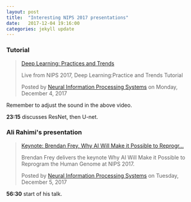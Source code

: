 ```yaml
---
layout: post
title:  "Interesting NIPS 2017 presentations"
date:   2017-12-04 19:16:00
categories: jekyll update
---
```


<h3>Tutorial</h3>


<div id="fb-root"></div>
<script>(function(d, s, id) {
  var js, fjs = d.getElementsByTagName(s)[0];
  if (d.getElementById(id)) return;
  js = d.createElement(s); js.id = id;
  js.src = 'https://connect.facebook.net/en_US/sdk.js#xfbml=1&version=v2.11';
  fjs.parentNode.insertBefore(js, fjs);
}(document, 'script', 'facebook-jssdk'));</script>

<div class="fb-video" 
data-href="https://www.facebook.com/nipsfoundation/videos/vb.375737692517476/1552060484885185/?type=2&amp;theater" 
data-width="500" data-show-text="false"><blockquote 
cite="https://www.facebook.com/nipsfoundation/videos/1552060484885185/" 
class="fb-xfbml-parse-ignore"><a 
href="https://www.facebook.com/nipsfoundation/videos/1552060484885185/">Deep 
Learning: Practices and Trends</a><p>Live from NIPS 2017, Deep 
Learning:Practice and Trends Tutorial</p>Posted by <a 
href="https://www.facebook.com/nipsfoundation/">Neural Information 
Processing Systems</a> on Monday, December 4, 2017</blockquote></div>

Remember to adjust the sound in the above video.

**23:15** discusses ResNet, then U-net.


<h3>Ali Rahimi's presentation</h3>

<div class="fb-video" 
data-href="https://www.facebook.com/nipsfoundation/videos/1553236368100930/" 
data-width="500" data-show-text="false"><blockquote 
cite="https://www.facebook.com/nipsfoundation/videos/1553236368100930/" 
class="fb-xfbml-parse-ignore"><a 
href="https://www.facebook.com/nipsfoundation/videos/1553236368100930/">Keynote: 
Brendan Frey, Why AI Will Make it Possible to Reprogr...</a><p>Brendan Frey 
delivers the keynote Why AI Will Make it Possible to Reprogram the Human 
Genome at NIPS 2017.</p>Posted by <a 
href="https://www.facebook.com/nipsfoundation/">Neural Information 
Processing Systems</a> on Tuesday, December 5, 2017</blockquote></div>

**56:30** start of his talk.
